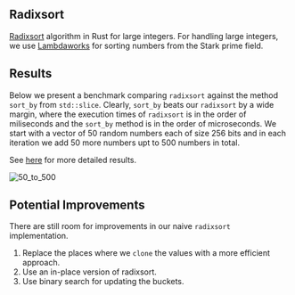 ## Radixsort
[Radixsort](https://en.wikipedia.org/wiki/Radix_sort) algorithm in Rust for large integers. For handling large integers, we use [Lambdaworks](https://github.com/lambdaclass/lambdaworks) for sorting numbers from the Stark prime field.

## Results

Below we present a benchmark comparing `radixsort` against the method `sort_by` from `std::slice`.  Clearly, `sort_by` beats our `radixsort` by a wide margin, where the execution times of `radixsort` is in the order of miliseconds and the `sort_by` method is in the order of microseconds. We start with a vector of 50 random numbers each of size 256 bits and in each iteration we add 50 more numbers upt to 500 numbers in total.

See [here](https://mdvillagra.github.io/radixsort/) for more detailed results.

![50_to_500](https://mdvillagra.github.io/radixsort/50_to_500/Radixsort/report/lines.svg)

## Potential Improvements

There are still room for improvements in our naive `radixsort` implementation.

1. Replace the places where we `clone` the values with a more efficient approach.
2. Use an in-place version of radixsort.
3. Use binary search for updating the buckets.